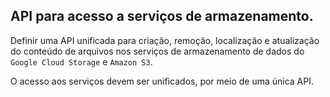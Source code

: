 ## API para acesso a serviços de armazenamento.

Definir uma API unificada para criação, remoção, localização e atualização do conteúdo de arquivos nos serviços de armazenamento de dados do `Google Cloud Storage` e `Amazon S3`.

O acesso aos serviços devem ser unificados, por meio de uma única API. 
